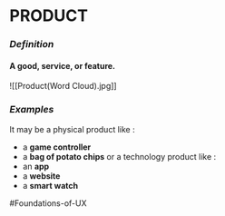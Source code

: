# PRODUCT

### *Definition*
#### A good, service, or feature.

![[Product(Word Cloud).jpg]]

### _Examples_
It may be a physical product like  :
- a **game controller**
- a **bag of potato chips**
or a technology product like :
- an **app**
- a **website**
- a **smart watch**

 #Foundations-of-UX 